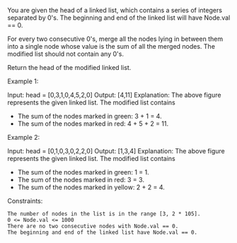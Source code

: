 You are given the head of a linked list, which contains a series of integers separated by 0's. The beginning and end of the linked list will have Node.val == 0.

For every two consecutive 0's, merge all the nodes lying in between them into a single node whose value is the sum of all the merged nodes. The modified list should not contain any 0's.

Return the head of the modified linked list.

Example 1:

Input: head = [0,3,1,0,4,5,2,0]
Output: [4,11]
Explanation:
The above figure represents the given linked list. The modified list contains

- The sum of the nodes marked in green: 3 + 1 = 4.
- The sum of the nodes marked in red: 4 + 5 + 2 = 11.

Example 2:

Input: head = [0,1,0,3,0,2,2,0]
Output: [1,3,4]
Explanation:
The above figure represents the given linked list. The modified list contains

- The sum of the nodes marked in green: 1 = 1.
- The sum of the nodes marked in red: 3 = 3.
- The sum of the nodes marked in yellow: 2 + 2 = 4.

Constraints:

    The number of nodes in the list is in the range [3, 2 * 105].
    0 <= Node.val <= 1000
    There are no two consecutive nodes with Node.val == 0.
    The beginning and end of the linked list have Node.val == 0.
